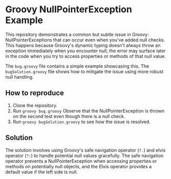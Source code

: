 # Groovy NullPointerException Example

This repository demonstrates a common but subtle issue in Groovy:  NullPointerExceptions that can occur even when you've added null checks. This happens because Groovy's dynamic typing doesn't always throw an exception immediately when you encounter null; the error may surface later in the code when you try to access properties or methods of that null value.

The `bug.groovy` file contains a simple example showcasing this.  The `bugSolution.groovy` file shows how to mitigate the issue using more robust null handling. 

## How to reproduce

1. Clone the repository.
2. Run `groovy bug.groovy`  Observe that the NullPointerException is thrown on the second test even though there is a null check. 
3. Run `groovy bugSolution.groovy` to see how the issue is resolved.

## Solution
The solution involves using Groovy's safe navigation operator (`?.`) and elvis operator (`?:`) to handle potential null values gracefully. The safe navigation operator prevents a NullPointerException when accessing properties or methods on potentially null objects, and the Elvis operator provides a default value if the left side is null. 